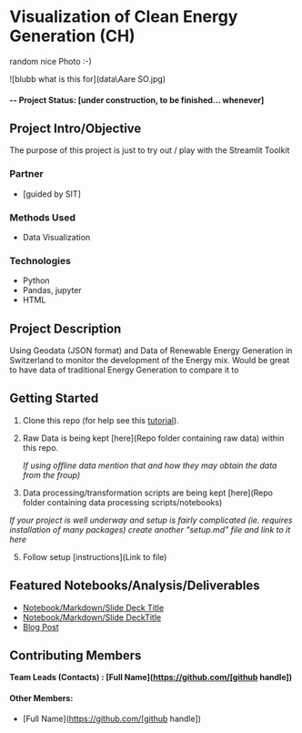 # Visualization of Clean Energy Generation (CH) 

random nice Photo :-)

![blubb what is this for](data\Aare SO.jpg)

#### -- Project Status: [under construction, to be finished... whenever]

## Project Intro/Objective
The purpose of this project is just to try out / play with the Streamlit Toolkit

### Partner
* [guided by SIT]

### Methods Used
* Data Visualization

### Technologies
* Python
* Pandas, jupyter
* HTML

## Project Description
Using Geodata (JSON format) and Data of Renewable Energy Generation in Switzerland
to monitor the development of the Energy mix.
Would be great to have data of traditional Energy Generation to compare it to 

## Getting Started

1. Clone this repo (for help see this [tutorial](https://help.github.com/articles/cloning-a-repository/)).
2. Raw Data is being kept [here](Repo folder containing raw data) within this repo.

    *If using offline data mention that and how they may obtain the data from the froup)*

3. Data processing/transformation scripts are being kept [here](Repo folder containing data processing scripts/notebooks)


*If your project is well underway and setup is fairly complicated (ie. requires installation of many packages)
create another "setup.md" file and link to it here*

5. Follow setup [instructions](Link to file)

## Featured Notebooks/Analysis/Deliverables
* [Notebook/Markdown/Slide Deck Title](link)
* [Notebook/Markdown/Slide DeckTitle](link)
* [Blog Post](link)


## Contributing Members

**Team Leads (Contacts) : [Full Name](https://github.com/[github handle])**

#### Other Members:

 - [Full Name](https://github.com/[github handle])
 